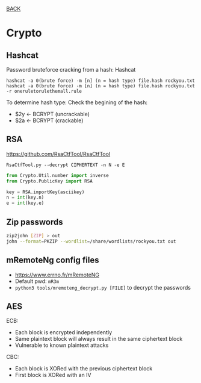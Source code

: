 [BACK](../README.md)
# Crypto
## Hashcat

Password bruteforce cracking from a hash: Hashcat

    hashcat -a 0(brute force) -m [n] (n = hash type) file.hash rockyou.txt
    hashcat -a 0(brute force) -m [n] (n = hash type) file.hash rockyou.txt -r oneruletorulethemall.rule

To determine hash type: Check the begining of the hash:

- $2y <- BCRYPT (uncrackable)
- $2a <- BCRYPT (crackable)
## RSA

https://github.com/RsaCtfTool/RsaCtfTool

    RsaCtfTool.py --decrypt CIPHERTEXT -n N -e E

```python
from Crypto.Util.number import inverse
from Crypto.PublicKey import RSA

key = RSA.importKey(asciikey)
n = int(key.n)
e = int(key.e)
```

## Zip passwords
```bash 
zip2john [ZIP] > out
john --format=PKZIP --wordlist=/share/wordlists/rockyou.txt out
```

## mRemoteNg config files
- https://www.errno.fr/mRemoteNG
- Default pwd: `mR3m`
- `python3 tools/mremoteng_decrypt.py [FILE]` to decrypt the passwords

## AES

ECB:
- Each block is encrypted independently
- Same plaintext block will always result in the same ciphertext block
- Vulnerable to known plaintext attacks

CBC:
- Each block is XORed with the previous ciphertext block
- First block is XORed with an IV